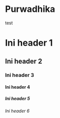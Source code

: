 # Purwadhika
test
# Ini header 1
## Ini header 2
### Ini header 3
#### Ini header 4
##### Ini header 5
###### Ini header 6
